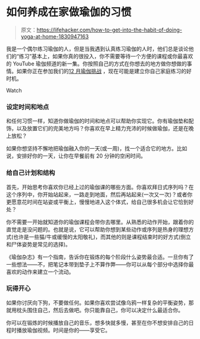 # 如何养成在家做瑜伽的习惯

> 原文：<https://lifehacker.com/how-to-get-into-the-habit-of-doing-yoga-at-home-1830947163>

我是一个偶尔练习瑜伽的人，但是当我遇到认真练习瑜伽的人时，他们总是谈论他们的“练习”基本上，如果你真的很投入，你不需要等待一个方便的课程或你最喜欢的 YouTube 瑜伽频道的新一集。你按照自己的方式在你想去的地方做你想做的事情。如果你正在参加我们的[12 月瑜伽挑战](https://lifehacker.com/decembers-fitness-challenge-is-yoga-1830827794) ，现在可能是建立你自己家庭练习的好时机。

Watch

### **设定时间和地点**

和任何习惯一样，知道你做瑜伽的时间和地点可以帮助你实现它。你有瑜伽垫和配饰，以及放置它们的完美地方吗？你喜欢在早上精力充沛的时候做瑜伽，还是在晚上放松？

如果你想坚持不懈地把瑜伽融入你的一天(或一周)，找一个适合它的地方。比如说，安排好你的一天，让你在早餐前有 20 分钟的空闲时间。

### 给自己计划和结构

首先，开始思考你喜欢你已经上过的瑜伽课的哪些方面。你喜欢拜日式序列吗？在这个序列中，你开始站起来，一路走到地面，然后再站起来(一次又一次)？或者你更愿意花时间在站姿或平衡上，慢慢地进入这个体式，给自己很多机会让它恰到好处？

你不需要一开始就知道你的瑜伽课程会带你去哪里。从熟悉的动作开始，跟着你的直觉走是没问题的。也就是说，它可以帮助你想到某些动作或序列是热身的理想方式(也许是一些猫/牛或缓慢的太阳敬礼)，而其他的则是课程结束时的好方式(倒立和尸体姿势是常见的选择)。

《瑜伽杂志》有一个指南，告诉你在锻炼的每个阶段什么姿势最合适。一旦你有了一些想法——不，把笔记本带到垫子上不算作弊——你可以从每个部分中选择你最喜欢的动作来建立一个流动。

### 玩得开心

如果你讨厌向下狗，不要做任何。如果你喜欢尝试像乌鸦一样复杂的平衡姿势，那就用枕头围住自己，然后去做吧。你只能靠自己，你可以决定什么最适合你。

你可以在锻炼的时候播放自己的音乐，想多快就多慢，甚至在你不想安排自己的日程时播放瑜伽视频。时间是你的——享受它。
